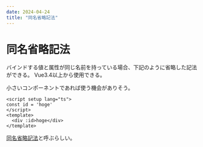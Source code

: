 ```yaml
---
date: 2024-04-24
title: "同名省略記法"
---
```


# 同名省略記法

バインドする値と属性が同じ名前を持っている場合、下記のように省略した記法ができる。
Vue3.4以上から使用できる。

小さいコンポーネントであれば使う機会がありそう。

```vue
<script setup lang="ts">
const id = 'hoge'
</script>
<template>
  <div :id>hoge</div>
</template>
```

[同名省略記法](https://ja.vuejs.org/guide/essentials/template-syntax.html#same-name-shorthand)と呼ぶらしい。
